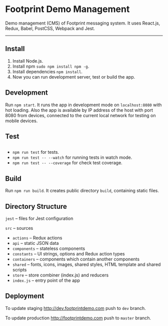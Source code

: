 # Footprint Demo Management

Demo management (CMS) of Footprint messaging system. It uses React.js, Redux, Babel, PostCSS, Webpack and Jest.

-----

## Install

1. Install Node.js.
2. Install npm `sudo npm install npm -g`.
3. Install dependencies `npm install`.
4. Now you can run development server, test or build the app.

## Development

Run `npm start`. It runs the app in development mode on `localhost:8080` with hot loading. Also the app is available by IP address of the host with port 8080 from devices, connected to the current local network for testing on mobile devices.

## Test
  ##
* `npm run test` for tests.
* `npm run test -- --watch` for running tests in watch mode.
* `npm run test -- --coverage` for check test coverage.

## Build

Run `npm run build`. It creates public directory `build`, containing static files.

## Directory Structure

`jest` – files for Jest configuration

`src` – sources
* `actions` – Redux actions
* `api` – static JSON data
* `components` – stateless components
* `constants` – UI strings, options and Redux action types
* `containers` – components which contain another components
* `shared` – fonts, icons, images, shared styles, HTML template and shared scripts
* `store` – store combiner (index.js) and reducers
* `index.js` – entry point of the app

## Deployment

To update staging http://dev.footprintdemo.com push to `dev` branch.

To update production http://footprintdemo.com push to `master` branch.
